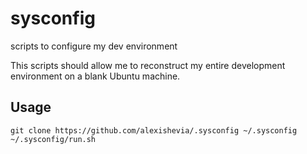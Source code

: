 # sysconfig
scripts to configure my dev environment

This scripts should allow me to reconstruct my entire development environment on a blank Ubuntu machine.

## Usage
```
git clone https://github.com/alexishevia/.sysconfig ~/.sysconfig
~/.sysconfig/run.sh
```

